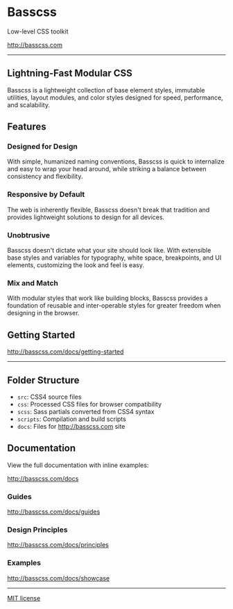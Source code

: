 # Basscss

Low-level CSS toolkit

http://basscss.com

---

## Lightning-Fast Modular CSS

Basscss is a lightweight collection of base element styles, immutable utilities, layout modules, and color styles designed for speed, performance, and scalability.

## Features

### Designed for Design
With simple, humanized naming conventions,
Basscss is quick to internalize and easy to wrap your head around,
while striking a balance between consistency and flexibility.

### Responsive by Default
The web is inherently flexible, Basscss doesn't break that tradition
and provides lightweight solutions to design for all devices.

### Unobtrusive
Basscss doesn't dictate what your site should look like.
With extensible base styles and variables for typography, white space, breakpoints, and UI elements,
customizing the look and feel is easy.

### Mix and Match
With modular styles that work like building blocks,
Basscss provides a foundation of reusable and inter-operable styles
for greater freedom when designing in the browser.

## Getting Started

http://basscss.com/docs/getting-started

---

## Folder Structure
- `src`: CSS4 source files
- `css`: Processed CSS files for browser compatibility
- `scss`: Sass partials converted from CSS4 syntax
- `scripts`: Compilation and build scripts
- `docs`: Files for http://basscss.com site


## Documentation
View the full documentation with inline examples:

http://basscss.com/docs

### Guides
http://basscss.com/docs/guides

### Design Principles
http://basscss.com/docs/principles

### Examples
http://basscss.com/docs/showcase

---

[MIT license](http://opensource.org/licenses/MIT)

